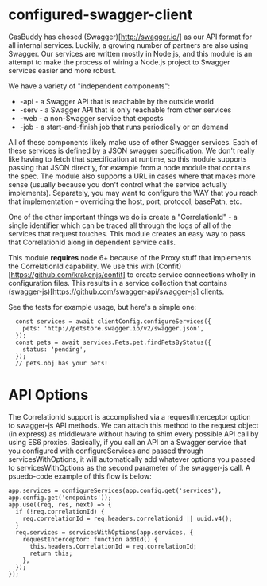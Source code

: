 configured-swagger-client
=========================

GasBuddy has chosed (Swagger)[http://swagger.io/] as our API format for all internal services. Luckily, a growing number of partners
are also using Swagger. Our services are written mostly in Node.js, and this module is an attempt to make the process of wiring
a Node.js project to Swagger services easier and more robust.

We have a variety of "independent components":

* -api - a Swagger API that is reachable by the outside world
* -serv - a Swagger API that is only reachable from other services
* -web - a non-Swagger service that exposts
* -job - a start-and-finish job that runs periodically or on demand

All of these components likely make use of other Swagger services. Each of these services is defined by a JSON swagger
specification. We don't really like having to fetch that specification at runtime, so this module supports passing that
JSON directly, for example from a node module that contains the spec. The module also supports a URL in cases where that
makes more sense (usually because you don't control what the service actually implements). Separately, you may want to configure
the WAY that you reach that implementation - overriding the host, port, protocol, basePath, etc.

One of the other important things we do is create a "CorrelationId" - a single identifier which can be traced
all through the logs of all of the services that request touches. This module creates an easy way to pass that
CorrelationId along in dependent service calls.

This module **requires** node 6+ because of the Proxy stuff that implements the CorrelationId capability. We use this
with (Confit)[https://github.com/krakenjs/confit] to create service connections wholly in configuration files. This
results in a service collection that contains (swagger-js)[https://github.com/swagger-api/swagger-js] clients.

See the tests for example usage, but here's a simple one:

```
  const services = await clientConfig.configureServices({
    pets: 'http://petstore.swagger.io/v2/swagger.json',
  });
  const pets = await services.Pets.pet.findPetsByStatus({
    status: 'pending',
  });
  // pets.obj has your pets!
```

API Options
===========

The CorrelationId support is accomplished via a requestInterceptor option to swagger-js API methods. We
can attach this method to the request object (in express) as middleware without having to shim every
possible API call by using ES6 proxies. Basically, if you call an API on a Swagger service that you
configured with configureServices and passed through servicesWithOptions, it will automatically add
whatever options you passed to servicesWithOptions as the second parameter of the swagger-js call.
A psuedo-code example of this flow is below:

```
app.services = configureServices(app.config.get('services'), app.config.get('endpoints'));
app.use((req, res, next) => {
  if (!req.correlationId) {
    req.correlationId = req.headers.correlationid || uuid.v4();
  }
  req.services = servicesWithOptions(app.services, {
    requestInterceptor: function addId() {
      this.headers.CorrelationId = req.correlationId;
      return this;
    },
  });
});
```
